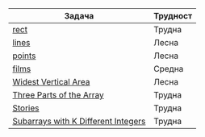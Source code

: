 | Задача      | Трудност |
| ----------- | ----------- |
| [rect](https://arena.olimpiici.com/#/catalog/250/problem/100706)      | Трудна       |
| [lines](https://arena.olimpiici.com/#/catalog/18/problem/100020)   | Лесна        |
| [points](https://arena.olimpiici.com/#/catalog/126/problem/100294) | Лесна |
| [films](https://arena.olimpiici.com/#/catalog/144/problem/100337) | Средна |
| [Widest Vertical Area](https://leetcode.com/problems/widest-vertical-area-between-two-points-containing-no-points/description/?fbclid=IwAR1TExicN_H_YCH02m-ce-2fq8-9Oq3txkbPFrvskOV6TM_YASqnrHumv3M) | Лесна |
| [Three Parts of the Array](https://codeforces.com/problemset/problem/1006/C?fbclid=IwAR0njpIBMPsZZm5egAqIM-GhWl3T3KTbw-ae5u2eWddpGzsC8IG6f_tnQN4) | Трудна |
| [Stories](https://action.informatika.bg/problems/105?fbclid=IwAR26DrDpFdpB7eZqHgqrfx1cKiKvF7RBt_MFh7RTeV71q02bkg3-sKUHQV8) | Трудна |
| [Subarrays with K Different Integers](https://leetcode.com/problems/subarrays-with-k-different-integers/) | Трудна |
